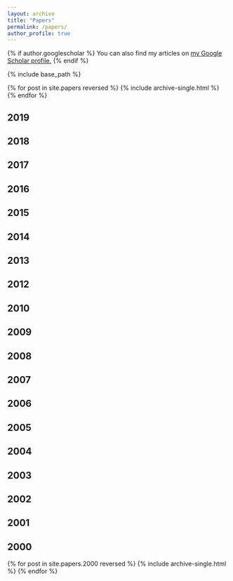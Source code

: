 ```yaml
---
layout: archive
title: "Papers"
permalink: /papers/
author_profile: true
---
```


{% if author.googlescholar %}
  You can also find my articles on <u><a href="{{author.googlescholar}}">my Google Scholar profile</a>.</u>
{% endif %}

{% include base_path %}

{% for post in site.papers reversed %}
  {% include archive-single.html %}
{% endfor %}

## 2019

## 2018

## 2017

## 2016

## 2015

## 2014

## 2013

## 2012

## 2010

## 2009

## 2008

## 2007

## 2006

## 2005

## 2004

## 2003

## 2002

## 2001

## 2000

{% for post in site.papers.2000 reversed %}
  {% include archive-single.html %}
{% endfor %}




